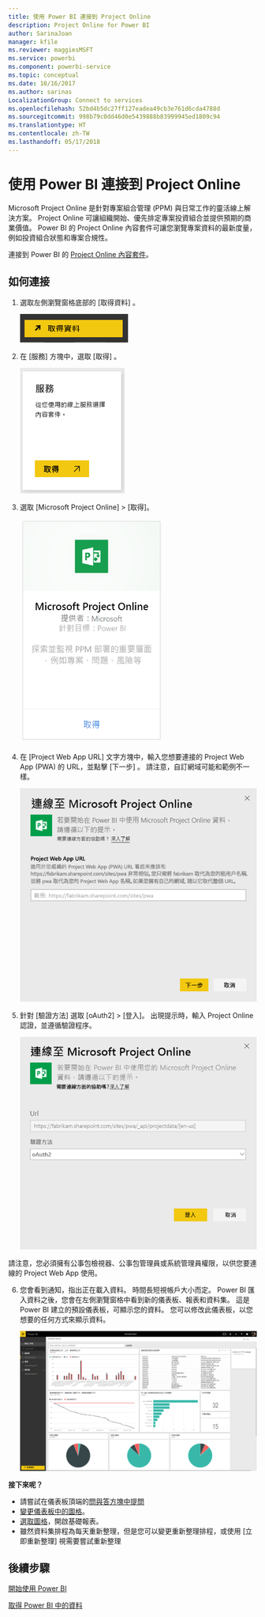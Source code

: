 ```yaml
---
title: 使用 Power BI 連接到 Project Online
description: Project Online for Power BI
author: SarinaJoan
manager: kfile
ms.reviewer: maggiesMSFT
ms.service: powerbi
ms.component: powerbi-service
ms.topic: conceptual
ms.date: 10/16/2017
ms.author: sarinas
LocalizationGroup: Connect to services
ms.openlocfilehash: 52bd4b5dc27ff127eadea49cb3e761d6cda4788d
ms.sourcegitcommit: 998b79c0dd46d0e5439888b83999945ed1809c94
ms.translationtype: HT
ms.contentlocale: zh-TW
ms.lasthandoff: 05/17/2018
---
```

# <a name="connect-to-project-online-with-power-bi"></a>使用 Power BI 連接到 Project Online
Microsoft Project Online 是針對專案組合管理 (PPM) 與日常工作的靈活線上解決方案。 Project Online 可讓組織開始、優先排定專案投資組合並提供預期的商業價值。 Power BI 的 Project Online 內容套件可讓您瀏覽專案資料的最新度量，例如投資組合狀態和專案合規性。

連接到 Power BI 的 [Project Online 內容套件](https://app.powerbi.com/getdata/services/project-online)。

## <a name="how-to-connect"></a>如何連接
1. 選取左側瀏覽窗格底部的 [取得資料]  。
   
    ![](media/service-connect-to-project-online/getdata.png)
2. 在 [服務]  方塊中，選取 [取得] 。
   
   ![](media/service-connect-to-project-online/services.png)
3. 選取 [Microsoft Project Online] \> [取得]。
   
   ![](media/service-connect-to-project-online/mproject.png)
4. 在 [Project Web App URL]  文字方塊中，輸入您想要連接的 Project Web App (PWA) 的 URL，並點擊 [下一步] 。 請注意，自訂網域可能和範例不一樣。
   
    ![](media/service-connect-to-project-online/params.png)
5. 針對 [驗證方法] 選取 [oAuth2] \> [登入]。 出現提示時，輸入 Project Online 認證，並遵循驗證程序。
   
    ![](media/service-connect-to-project-online/creds.png)
    
請注意，您必須擁有公事包檢視器、公事包管理員或系統管理員權限，以供您要連線的 Project Web App 使用。

6. 您會看到通知，指出正在載入資料。 時間長短視帳戶大小而定。 Power BI 匯入資料之後，您會在左側瀏覽窗格中看到新的儀表板、報表和資料集。 這是 Power BI 建立的預設儀表板，可顯示您的資料。 您可以修改此儀表板，以您想要的任何方式來顯示資料。
   
   ![](media/service-connect-to-project-online/dashboard2.png)

**接下來呢？**

* 請嘗試在儀表板頂端的[問與答方塊中提問](power-bi-q-and-a.md)
* [變更儀表板中的圖格](service-dashboard-edit-tile.md)。
* [選取圖格](service-dashboard-tiles.md)，開啟基礎報表。
* 雖然資料集排程為每天重新整理，但是您可以變更重新整理排程，或使用 [立即重新整理] 視需要嘗試重新整理

## <a name="next-steps"></a>後續步驟
[開始使用 Power BI](service-get-started.md)

[取得 Power BI 中的資料](service-get-data.md)

